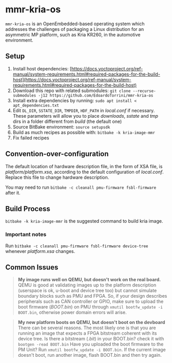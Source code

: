 # mmr-kria-os
`mmr-kria-os` is an OpenEmbedded-based operating system which addresses the challenges of packaging a Linux distribution for an asymmetric MP platform, such as Kria KR260, in the automotive environment.

## Setup
 1. Install host dependencies: [https://docs.yoctoproject.org/ref-manual/system-requirements.html#required-packages-for-the-build-host](https://docs.yoctoproject.org/ref-manual/system-requirements.html#required-packages-for-the-build-host)
 2. Download this repo with related submodules: `git clone --recurse-submodules -j12 https://github.com/EdoardoTorrini/mmr-kria-os`
 3. Install extra dependencies by running: `sudo apt install < apt_dependencies.txt`
 4. Edit `DL_DIR`, `SSTATE_DIR`, `TMPDIR`, `HDF_PATH` in _local.conf_ if necessary. These parameters will allow you to place _downloads_, _sstate_ and _tmp_ dirs in a folder different from _build_ (the default one)
 5. Source BitBake environment: `source setupsdk`
 6. Build as much recipes as possible with: `bitbake -k kria-image-mmr`
 7. Fix failed recipes

## Convention-over-configuration
The default location of hardware description file, in the form of XSA file, is _platform/platform.xsa_, according to the default configuration of _local.conf_. Replace this file to change hardware description.

You may need to run `bitbake -c cleanall pmu-firmware fsbl-firmware` after it.

## Build Process
`bitbake -k kria-image-mmr` is the suggested command to build kria image.

### Important notes
Run `bitbake -c cleanall pmu-firmware fsbl-firmware device-tree` whenever _platform.xsa_ changes.

## Common Issues
> **My image runs well on QEMU, but doesn't work on the real board.**
> QEMU is good at validating images up to the platform description (userspace is ok, u-boot and device tree too) but cannot simulate boundary blocks such as PMU and FPGA. So, if your design describes peripherals such as CAN controller or GPIO, make sure to upload the boot firmware (_BOOT.bin_) on PMU through `xmutil bootfw_update -i BOOT.bin`, otherwise power domain errors will arise.

> **My new platform boots on QEMU, but doesn't boot on the devboard**
> There can be several reasons. The most likely one is that you are running an image that expects a FPGA bitstream coherent with its device tree.
> Is there a bitstream (_.bit_) in your BOOT.bin? check it with `bootgen -read BOOT.bin`
> Have you uploaded the boot firmware to the PM Unit? Run `xmutil bootfw_update -i BOOT.bin`. If the current image doesn't boot, run another image, flash BOOT.bin and then try again.
